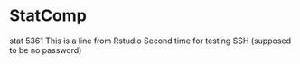 # StatComp
stat 5361
This is a line from Rstudio
Second time for testing SSH (supposed to be no password)